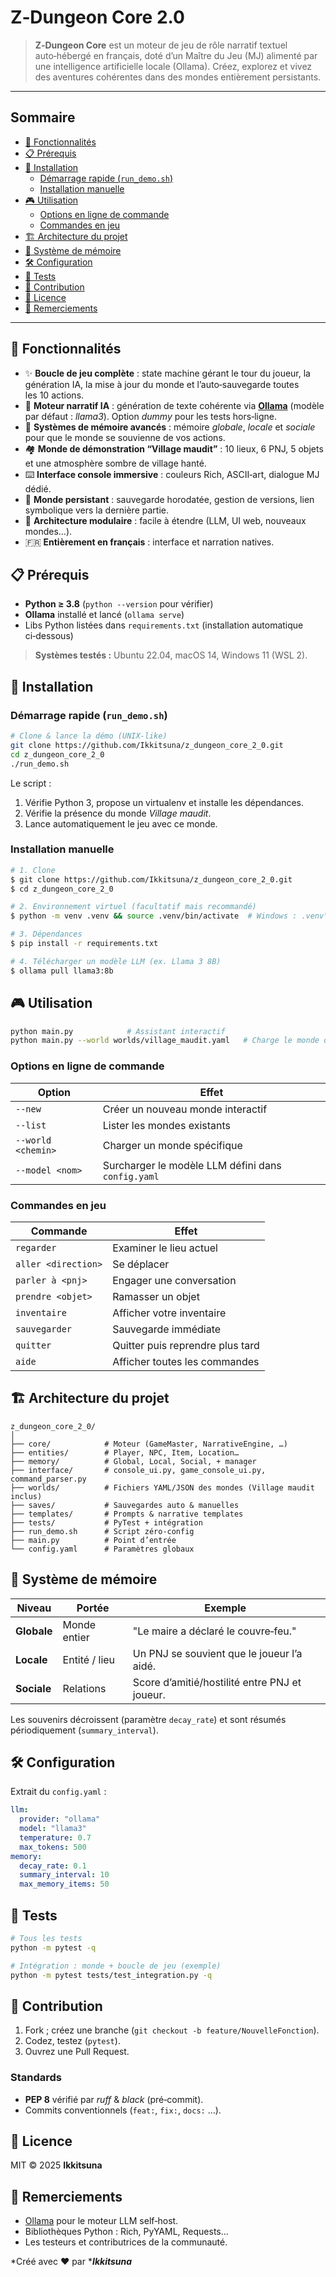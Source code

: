 # Z‑Dungeon Core 2.0

&#x20;&#x20;

> **Z‑Dungeon Core** est un moteur de jeu de rôle narratif textuel auto‑hébergé en français, doté d’un Maître du Jeu (MJ) alimenté par une intelligence artificielle locale (Ollama). Créez, explorez et vivez des aventures cohérentes dans des mondes entièrement persistants.

---

## Sommaire&#x20;

- [🌟 Fonctionnalités](#🌟-fonctionnalités)
- [📋 Prérequis](#📋-prérequis)
- [🚀 Installation](#🚀-installation)
  - [Démarrage rapide (](#démarrage-rapide-run_demosh)[`run_demo.sh`](#démarrage-rapide-run_demosh)[)](#démarrage-rapide-run_demosh)
  - [Installation manuelle](#installation-manuelle)
- [🎮 Utilisation](#🎮-utilisation)
  - [Options en ligne de commande](#options-en-ligne-de-commande)
  - [Commandes en jeu](#commandes-en-jeu)
- [🏗️ Architecture du projet](#🏗️-architecture-du-projet)
- [🧠 Système de mémoire](#🧠-système-de-mémoire)
- [🛠️ Configuration](#🛠️-configuration)
- [🧪 Tests](#🧪-tests)
- [🤝 Contribution](#🤝-contribution)
- [📜 Licence](#📜-licence)
- [🙏 Remerciements](#🙏-remerciements)

---

## 🌟 Fonctionnalités

- ✨ **Boucle de jeu complète** : state machine gérant le tour du joueur, la génération IA, la mise à jour du monde et l’auto‑sauvegarde toutes les 10 actions.
- 🧠 **Moteur narratif IA** : génération de texte cohérente via [**Ollama**](https://ollama.ai/) (modèle par défaut : *llama3*). Option *dummy* pour les tests hors‑ligne.
- 📖 **Systèmes de mémoire avancés** : mémoire *globale*, *locale* et *sociale* pour que le monde se souvienne de vos actions.
- 🏘️ **Monde de démonstration “Village maudit”** : 10 lieux, 6 PNJ, 5 objets et une atmosphère sombre de village hanté.
- ⌨️ **Interface console immersive** : couleurs Rich, ASCII‑art, dialogue MJ dédié.
- 🔄 **Monde persistant** : sauvegarde horodatée, gestion de versions, lien symbolique vers la dernière partie.
- 🧩 **Architecture modulaire** : facile à étendre (LLM, UI web, nouveaux mondes…).
- 🇫🇷 **Entièrement en français** : interface et narration natives.

## 📋 Prérequis

- **Python ≥ 3.8** (`python --version` pour vérifier)
- **Ollama** installé et lancé (`ollama serve`)
- Libs Python listées dans `requirements.txt` (installation automatique ci‑dessous)

> **Systèmes testés :** Ubuntu 22.04, macOS 14, Windows 11 (WSL 2).

## 🚀 Installation

### Démarrage rapide (`run_demo.sh`)

```bash
# Clone & lance la démo (UNIX‑like)
git clone https://github.com/Ikkitsuna/z_dungeon_core_2_0.git
cd z_dungeon_core_2_0
./run_demo.sh
```

Le script :

1. Vérifie Python 3, propose un virtualenv et installe les dépendances.
2. Vérifie la présence du monde *Village maudit*.
3. Lance automatiquement le jeu avec ce monde.

### Installation manuelle

```bash
# 1. Clone
$ git clone https://github.com/Ikkitsuna/z_dungeon_core_2_0.git
$ cd z_dungeon_core_2_0

# 2. Environnement virtuel (facultatif mais recommandé)
$ python -m venv .venv && source .venv/bin/activate  # Windows : .venv\Scripts\activate

# 3. Dépendances
$ pip install -r requirements.txt

# 4. Télécharger un modèle LLM (ex. Llama 3 8B)
$ ollama pull llama3:8b
```

## 🎮 Utilisation

```bash
python main.py            # Assistant interactif
python main.py --world worlds/village_maudit.yaml   # Charge le monde de démo
```

### Options en ligne de commande

| Option             | Effet                                              |
| ------------------ | -------------------------------------------------- |
| `--new`            | Créer un nouveau monde interactif                  |
| `--list`           | Lister les mondes existants                        |
| `--world <chemin>` | Charger un monde spécifique                        |
| `--model <nom>`    | Surcharger le modèle LLM défini dans `config.yaml` |

### Commandes en jeu

| Commande            | Effet                            |
| ------------------- | -------------------------------- |
| `regarder`          | Examiner le lieu actuel          |
| `aller <direction>` | Se déplacer                      |
| `parler à <pnj>`    | Engager une conversation         |
| `prendre <objet>`   | Ramasser un objet                |
| `inventaire`        | Afficher votre inventaire        |
| `sauvegarder`       | Sauvegarde immédiate             |
| `quitter`           | Quitter puis reprendre plus tard |
| `aide`              | Afficher toutes les commandes    |

## 🏗️ Architecture du projet

```
z_dungeon_core_2_0/
│
├── core/            # Moteur (GameMaster, NarrativeEngine, …)
├── entities/        # Player, NPC, Item, Location…
├── memory/          # Global, Local, Social, + manager
├── interface/       # console_ui.py, game_console_ui.py, command_parser.py
├── worlds/          # Fichiers YAML/JSON des mondes (Village maudit inclus)
├── saves/           # Sauvegardes auto & manuelles
├── templates/       # Prompts & narrative templates
├── tests/           # PyTest + intégration
├── run_demo.sh      # Script zéro‑config
├── main.py          # Point d’entrée
└── config.yaml      # Paramètres globaux
```

## 🧠 Système de mémoire

| Niveau      | Portée        | Exemple                                       |
| ----------- | ------------- | --------------------------------------------- |
| **Globale** | Monde entier  | "Le maire a déclaré le couvre‑feu."           |
| **Locale**  | Entité / lieu | Un PNJ se souvient que le joueur l’a aidé.    |
| **Sociale** | Relations     | Score d’amitié/hostilité entre PNJ et joueur. |

Les souvenirs décroissent (paramètre `decay_rate`) et sont résumés périodiquement (`summary_interval`).

## 🛠️ Configuration

Extrait du `config.yaml` :

```yaml
llm:
  provider: "ollama"
  model: "llama3"
  temperature: 0.7
  max_tokens: 500
memory:
  decay_rate: 0.1
  summary_interval: 10
  max_memory_items: 50
```

## 🧪 Tests

```bash
# Tous les tests
python -m pytest -q

# Intégration : monde + boucle de jeu (exemple)
python -m pytest tests/test_integration.py -q
```

## 🤝 Contribution

1. Fork ; créez une branche (`git checkout -b feature/NouvelleFonction`).
2. Codez, testez (`pytest`).
3. Ouvrez une Pull Request.

### Standards

- **PEP 8** vérifié par *ruff* & *black* (pré‑commit).
- Commits conventionnels (`feat:`, `fix:`, `docs:` …).

## 📜 Licence

MIT © 2025 **Ikkitsuna**

## 🙏 Remerciements

- [Ollama](https://ollama.ai/) pour le moteur LLM self‑host.
- Bibliothèques Python : Rich, PyYAML, Requests…
- Les testeurs et contributrices de la communauté.

*Créé avec ❤️ par ****Ikkitsuna***
